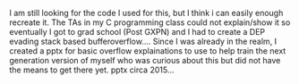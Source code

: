I am still looking for the code I used for this, but I think i can easily enough recreate it.
The TAs in my C programming class could not explain/show it so eventually I got to grad school (Post GXPN) and I had to create a DEP evading stack based bufferoverflow.... Since I was already in the realm, I created a pptx for basic overflow explainations to use to help train the next generation version of myself who was curious about this but did not have the means to get there yet.
pptx circa 2015...
